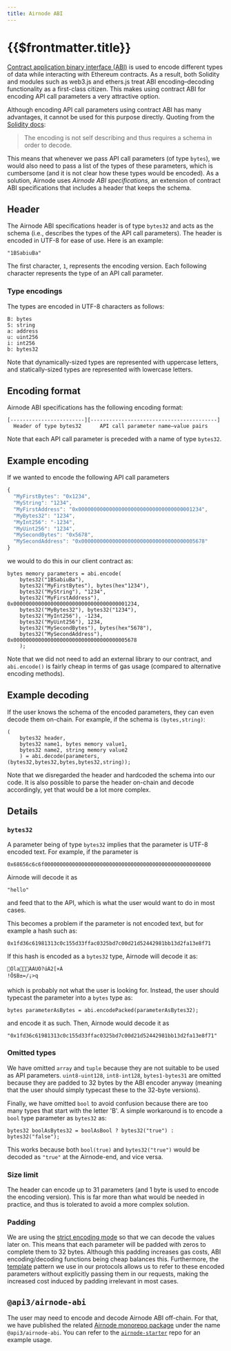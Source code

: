 ```yaml
---
title: Airnode ABI
---
```


# {{$frontmatter.title}}

[Contract application binary interface \(ABI\)](https://docs.soliditylang.org/en/v0.6.12/abi-spec.html) is used to encode different types of data while interacting with Ethereum contracts. As a result, both Solidity and modules such as web3.js and ethers.js treat ABI encoding–decoding functionality as a first-class citizen. This makes using contract ABI for encoding API call parameters a very attractive option.

Although encoding API call parameters using contract ABI has many advantages, it cannot be used for this purpose directly. Quoting from the [Solidity docs](https://docs.soliditylang.org/en/v0.6.12/abi-spec.html):

> The encoding is not self describing and thus requires a schema in order to decode.

This means that whenever we pass API call parameters \(of type `bytes`\), we would also need to pass a list of the types of these parameters, which is cumbersome \(and it is not clear how these types would be encoded\). As a solution, Airnode uses _Airnode ABI specifications_, an extension of contract ABI specifications that includes a header that keeps the schema.

## Header

The Airnode ABI specifications header is of type `bytes32` and acts as the schema \(i.e., describes the types of the API call parameters\). The header is encoded in UTF-8 for ease of use. Here is an example:

```text
"1BSabiuBa"
```

The first character, `1`, represents the encoding version. Each following character represents the type of an API call parameter.

### Type encodings

The types are encoded in UTF-8 characters as follows:

```text
B: bytes
S: string
a: address
u: uint256
i: int256
b: bytes32
```

Note that dynamically-sized types are represented with uppercase letters, and statically-sized types are represented with lowercase letters.

## Encoding format

Airnode ABI specifications has the following encoding format:

```text
[------------------------][-----------------------------------------]
  Header of type bytes32      API call parameter name–value pairs
```

Note that each API call parameter is preceded with a name of type `bytes32`.

## Example encoding

If we wanted to encode the following API call parameters

```javascript
{
  "MyFirstBytes": "0x1234",
  "MyString": "1234",
  "MyFirstAddress": "0x0000000000000000000000000000000000001234",
  "MyBytes32": "1234",
  "MyInt256": "-1234",
  "MyUint256": "1234",
  "MySecondBytes": "0x5678",
  "MySecondAddress": "0x0000000000000000000000000000000000005678"
}
```

we would to do this in our client contract as:

```text
bytes memory parameters = abi.encode(
    bytes32("1BSabiuBa"),
    bytes32("MyFirstBytes"), bytes(hex"1234"),
    bytes32("MyString"), "1234",
    bytes32("MyFirstAddress"), 0x0000000000000000000000000000000000001234,
    bytes32("MyBytes32"), bytes32("1234"),
    bytes32("MyInt256"), -1234,
    bytes32("MyUint256"), 1234,
    bytes32("MySecondBytes"), bytes(hex"5678"),
    bytes32("MySecondAddress"), 0x0000000000000000000000000000000000005678
    );
```

Note that we did not need to add an external library to our contract, and `abi.encode()` is fairly cheap in terms of gas usage \(compared to alternative encoding methods\).

## Example decoding

If the user knows the schema of the encoded parameters, they can even decode them on-chain. For example, if the schema is `(bytes,string)`:

```text
(
    bytes32 header,
    bytes32 name1, bytes memory value1,
    bytes32 name2, string memory value2
    ) = abi.decode(parameters, (bytes32,bytes32,bytes,bytes32,string));
```

Note that we disregarded the header and hardcoded the schema into our code. It is also possible to parse the header on-chain and decode accordingly, yet that would be a lot more complex.

## Details

### `bytes32`

A parameter being of type `bytes32` implies that the parameter is UTF-8 encoded text. For example, if the parameter is

```text
0x68656c6c6f000000000000000000000000000000000000000000000000000000
```

Airnode will decode it as

```text
"hello"
```

and feed that to the API, which is what the user would want to do in most cases.

This becomes a problem if the parameter is not encoded text, but for example a hash such as:

```text
0x1fd36c61981313c0c155d33ffac0325bd7c00d21d52442981bb13d2fa13e8f71
```

If this hash is encoded as a `bytes32` type, Airnode will decode it as:

```text
ÓlaÀÁUÓ?úÀ2[×À
!Õ$B±=/¡>q
```

which is probably not what the user is looking for. Instead, the user should typecast the parameter into a `bytes` type as:

```text
bytes parameterAsBytes = abi.encodePacked(parameterAsBytes32);
```

and encode it as such. Then, Airnode would decode it as

```text
"0x1fd36c61981313c0c155d33ffac0325bd7c00d21d52442981bb13d2fa13e8f71"
```

### Omitted types

We have omitted `array` and `tuple` because they are not suitable to be used as API parameters. `uint8-uint128`, `int8-int128`, `bytes1-bytes31` are omitted because they are padded to 32 bytes by the ABI encoder anyway \(meaning that the user should simply typecast these to the 32-byte versions\).

Finally, we have omitted `bool` to avoid confusion because there are too many types that start with the letter 'B'. A simple workaround is to encode a `bool` type parameter as `bytes32` as:

```text
bytes32 boolAsBytes32 = boolAsBool ? bytes32("true") : bytes32("false");
```

This works because both `bool(true)` and `bytes32("true")` would be decoded as `"true"` at the Airnode-end, and vice versa.

### Size limit

The header can encode up to 31 parameters \(and 1 byte is used to encode the encoding version\). This is far more than what would be needed in practice, and thus is tolerated to avoid a more complex solution.

### Padding

We are using the [strict encoding mode](https://docs.soliditylang.org/en/v0.6.12/abi-spec.html#strict-encoding-mode) so that we can decode the values later on. This means that each parameter will be padded with zeros to complete them to 32 bytes. Although this padding increases gas costs, ABI encoding/decoding functions being cheap balances this. Furthermore, the [template](/request-response-protocol/template.md) pattern we use in our protocols allows us to refer to these encoded parameters without explicitly passing them in our requests, making the increased cost induced by padding irrelevant in most cases.

## `@api3/airnode-abi`

The user may need to encode and decode Airnode ABI off-chain. For that, we have published the related [Airnode monorepo package](https://github.com/api3dao/airnode/tree/master/packages/airnode-abi) under the name `@api3/airnode-abi`. You can refer to the [`airnode-starter`](https://github.com/api3dao/airnode-starter/blob/9ec0e62b9d5edccd2b711250055b6bdb0cc049ef/scripts/make-request.js#L25) repo for an example usage.

